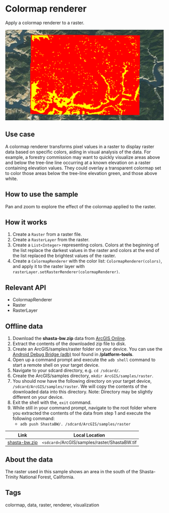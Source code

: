 # Colormap renderer

Apply a colormap renderer to a raster.

![Image of colormap renderer](colormap-renderer.png)

## Use case

A colormap renderer transforms pixel values in a raster to display raster data based on specific colors, aiding in visual analysis of the data. For example, a forestry commission may want to quickly visualize areas above and below the tree-line line occurring at a known elevation on a raster containing elevation values. They could overlay a transparent colormap set to color those areas below the tree-line elevation green, and those above white.

## How to use the sample

Pan and zoom to explore the effect of the colormap applied to the raster.

## How it works

1. Create a `Raster` from a raster file.
2. Create a `RasterLayer` from the raster.
3. Create a `List<Integer>` representing colors. Colors at the beginning of the list replace the darkest values in the raster and colors at the end of the list replaced the brightest values of the raster.
4. Create a `ColormapRenderer` with the color list: `ColormapRenderer(colors)`, and apply it to the raster layer with `rasterLayer.setRasterRenderer(colormapRenderer)`.


## Relevant API

* ColormapRenderer
* Raster
* RasterLayer

## Offline data
1. Download the **shasta-bw.zip** data from [ArcGIS Online](https://arcgisruntime.maps.arcgis.com/home/item.html?id=95392f99970d4a71bd25951beb34a508).  
2. Extract the contents of the downloaded zip file to disk.  
3. Create an ArcGIS/samples/raster folder on your device. You can use the [Android Debug Bridge (adb)](https://developer.android.com/guide/developing/tools/adb.html) tool found in **<sdk-dir>/platform-tools**.
4. Open up a command prompt and execute the `adb shell` command to start a remote shell on your target device.
5. Navigate to your sdcard directory, e.g. `cd /sdcard/`.  
6. Create the ArcGIS/samples directory, `mkdir ArcGIS/samples/raster`.
7. You should now have the following directory on your target device, `/sdcard/ArcGIS/samples/raster`. We will copy the contents of the downloaded data into this directory. Note:  Directory may be slightly different on your device.
8. Exit the shell with the, `exit` command.
9. While still in your command prompt, navigate to the root folder where you extracted the contents of the data from step 1 and execute the following command:
	* `adb push ShastaBW/. /sdcard/ArcGIS/samples/raster`


Link | Local Location
---------|-------|
|[shasta-bw.zip](https://arcgisruntime.maps.arcgis.com/home/item.html?id=95392f99970d4a71bd25951beb34a508)| `<sdcard>`/ArcGIS/samples/raster/ShastaBW.tif |

## About the data

The raster used in this sample shows an area in the south of the Shasta-Trinity National Forest, California.

## Tags

colormap, data, raster, renderer, visualization
